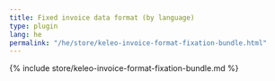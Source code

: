 ```yaml
---
title: Fixed invoice data format (by language)
type: plugin
lang: he
permalink: "/he/store/keleo-invoice-format-fixation-bundle.html"
---
```


{% include store/keleo-invoice-format-fixation-bundle.md %}
